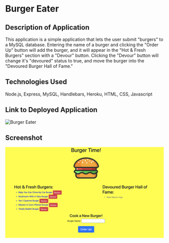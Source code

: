 # Burger Eater

## Description of Application
This application is a simple application that lets the user submit "burgers" to a MySQL database. Entering the name of a burger and clicking the "Order Up" button will add the burger, and it will appear in the "Hot & Fresh Burgers" section with a "Devour" button. Clicking the "Devour" button will change it's "devoured" status to true, and move the burger into the "Devoured Burger Hall of Fame."

## Technologies Used
Node.js, Express, MySQL, Handlebars, Heroku, HTML, CSS, Javascript

## Link to Deployed Application
![Burger Eater](https://floating-ocean-83726.herokuapp.com/)

## Screenshot
![Screenshot](https://github.com/cawleygl/burger/blob/main/assets/Screen%20Shot%202021-03-06%20at%202.36.04%20PM.png?raw=true)
